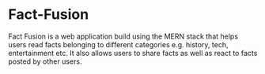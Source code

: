 # Fact-Fusion
Fact Fusion is a web application build using the MERN stack that helps users read facts belonging to different categories e.g. history, tech, entertainment etc. It also allows users to share facts as well as react to facts posted by other users.
